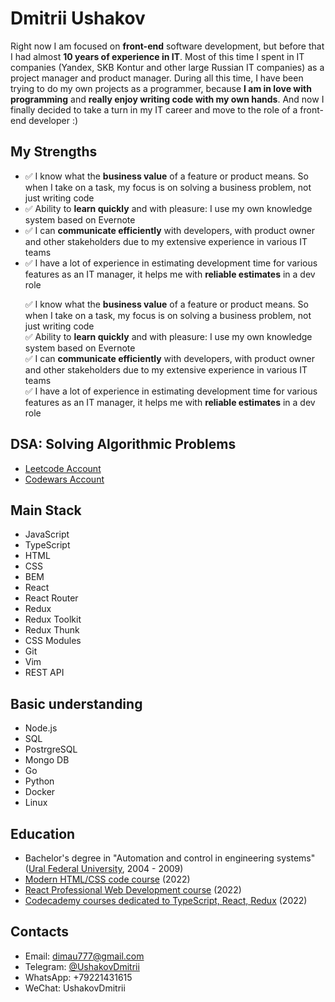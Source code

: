# Dmitrii Ushakov

Right now I am focused on **front-end** software development, but before that I had almost **10 years of experience in IT**. Most of this time I spent in IT companies (Yandex, SKB Kontur and other large Russian IT companies) as a project manager and product manager. During all this time, I have been trying to do my own projects as a programmer, because **I am in love with programming** and **really enjoy writing code with my own hands**. And now I finally decided to take a turn in my IT career and move to the role of a front-end developer :)

## My Strengths
- ✅ I know what the <b>business value</b> of a feature or product means. So when I take on a task, my focus is on solving a business problem, not just writing code
- ✅ Ability to <b>learn quickly</b> and with pleasure: I use my own knowledge system based on Evernote
- ✅ I can <b>communicate efficiently</b> with developers, with product owner and other stakeholders due to my extensive experience in various IT teams
- ✅ I have a lot of experience in estimating development time for various features as an IT manager, it helps me with <b>reliable estimates</b> in a dev role

<ol style="list-style-type:none;">
  <li>✅ I know what the <b>business value</b> of a feature or product means. So when I take on a task, my focus is on solving a business problem, not just writing code</li>
  <li>✅ Ability to <b>learn quickly</b> and with pleasure: I use my own knowledge system based on Evernote</li>
  <li>✅ I can <b>communicate efficiently</b> with developers, with product owner and other stakeholders due to my extensive experience in various IT teams</li>
  <li>✅ I have a lot of experience in estimating development time for various features as an IT manager, it helps me with <b>reliable estimates</b> in a dev role</li>
</ol>

## DSA: Solving Algorithmic Problems
<ul>
  <li><a href="https://leetcode.com/dimau777/" target="_blank">Leetcode Account</a></li>
  <li><a href="https://www.codewars.com/users/dimau" target="_blank">Codewars Account</a></li>
</ul>

## Main Stack
- JavaScript
- TypeScript
- HTML
- CSS
- BEM
- React
- React Router
- Redux
- Redux Toolkit
- Redux Thunk
- CSS Modules
- Git
- Vim
- REST API

## Basic understanding
- Node.js
- SQL
- PostrgreSQL
- Mongo DB
- Go
- Python
- Docker
- Linux

## Education
- Bachelor's degree in "Automation and control in engineering systems" (<a href="https://rtf.urfu.ru/en/">Ural Federal University</a>, 2004 - 2009)
- <a href="https://learn.javascript.ru/courses/htmlcss">Modern HTML/CSS code course</a> (2022)
- <a href="https://learn.javascript.ru/courses/react">React Professional Web Development course</a> (2022)
- <a href="https://www.codecademy.com/profiles/5869613752">Codecademy courses dedicated to TypeScript, React, Redux</a> (2022)

## Contacts
<ul>
  <li>Email: <a href="mailto:dimau777@gmail.com" target="_blank">dimau777@gmail.com</a></li>
  <li>Telegram: <a href="https://t.me/UshakovDmitrii" target="_blank">@UshakovDmitrii</a></li>
  <li>WhatsApp: +79221431615</li>
  <li>WeChat: UshakovDmitrii</li>
</ul>
